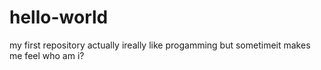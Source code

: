 # hello-world
my first repository
actually ireally like progamming but sometimeit makes me feel who am i?
